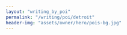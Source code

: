 ```yaml
---
layout: "writing_by_poi"
permalink: "/writing/poi/detroit"
header-img: "assets/owner/hero/pois-bg.jpg"
---
```

